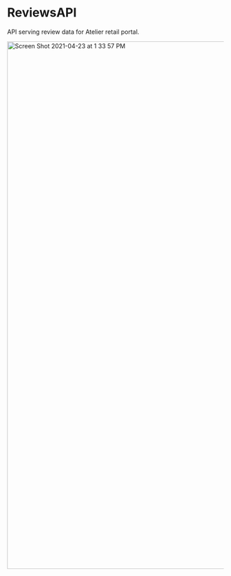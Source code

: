 
# ReviewsAPI
API serving review data for Atelier retail portal.

<img width="1225" alt="Screen Shot 2021-04-23 at 1 33 57 PM" src="https://user-images.githubusercontent.com/13191334/118889381-e7a4ee00-b8b1-11eb-8c81-54772d48c57e.png">

